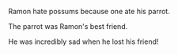 Ramon hate possums because one ate his parrot.

The parrot was Ramon's best friend.

He was incredibly sad when he lost his friend!